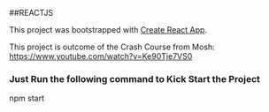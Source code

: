 ##REACTJS

This project was bootstrapped with [Create React App](https://github.com/facebookincubator/create-react-app).

This project is outcome of the Crash Course from Mosh:
https://www.youtube.com/watch?v=Ke90Tje7VS0

### Just Run the following command to Kick Start the Project
npm start
